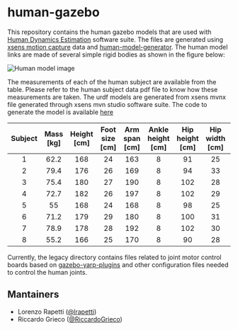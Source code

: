 # human-gazebo

This repository contains the human gazebo models that are used with [Human Dynamics Estimation](https://github.com/robotology/human-dynamics-estimation) software suite.  The files are generated using [xsens motion capture](https://www.xsens.com/) data and [human-model-generator](https://github.com/dic-iit/human-model-generator). The human model links are made of several simple rigid bodies as shown in the figure below:

![Human model image](misc/human-model.png)


The measurements of each of the human subject are available from the table. Please refer to the human subject data pdf file to know how these measurements are taken. The urdf models are generated from xsens mvnx file generated through xsens mvn studio software suite.  The code to generate the model is available [here](https://github.com/dic-iit/human-model-generator)


|   Subject |  Mass [kg] | Height [cm] | Foot size [cm] | Arm span [cm] | Ankle height [cm] | Hip height [cm]| Hip width [cm] | Knee height [cm] | Shoulder width [cm] | Shoulder height [cm] | Sole height [cm] |
|:---------:|:----:|:---------:|:------:|:------:|:------:|:------:|:------:|:------:|:------:|:------:|:------:|
|  1 | 62.2 | 168 |  24 | 163 | 8 | 91  | 25 | 48.5 | 35.4 | 140 | - |
|  2 | 79.4 | 176 |  26 | 169 | 8 | 94  | 33 | 48   | 40   | 140 | - |
|  3 | 75.4 | 180 |  27 | 190 | 8 | 102 | 28 | 58   | 43   | 148 | - |
|  4 | 72.7 | 182 |  26 | 197 | 8 | 102 | 29 | 56   | 42   | 150 | - |
|  5 | 55   | 168 |  24 | 168 | 8 | 98  | 25 | 52   | 38   | 139 | - |
|  6 | 71.2 | 179 |  29 | 180 | 8 | 100 | 31 | 49   | 43   | 147 | - |
|  7 | 78.9 | 178 |  28 | 192 | 8 | 102 | 30 | 52   | 44   | 148 | - |
|  8 | 55.2 | 166 |  25 | 170 | 8 | 90  | 28 | 45   | 37   | 139 | - |

Currently, the legacy directory contains files related to joint motor control boards based on [gazebo-yarp-plugins](https://github.com/robotology/gazebo-yarp-plugins) and other configuration files needed to control the human joints.

## Mantainers

* Lorenzo Rapetti ([@lrapetti](https://github.com/lrapetti))
* Riccardo Grieco ([@RiccardoGrieco](https://github.com/RiccardoGrieco))
